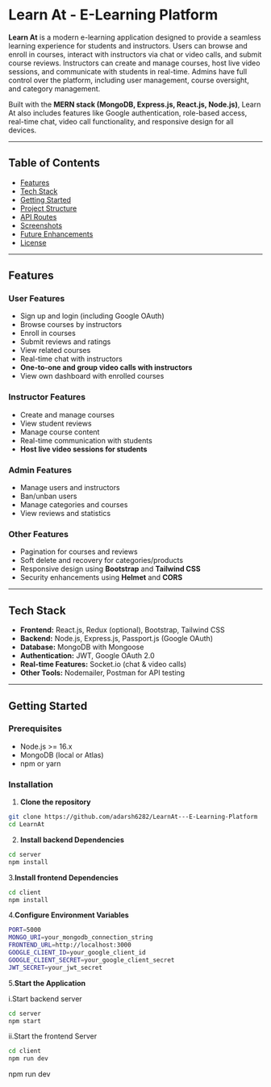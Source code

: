 # Learn At - E-Learning Platform

**Learn At** is a modern e-learning application designed to provide a seamless learning experience for students and instructors. Users can browse and enroll in courses, interact with instructors via chat or video calls, and submit course reviews. Instructors can create and manage courses, host live video sessions, and communicate with students in real-time. Admins have full control over the platform, including user management, course oversight, and category management.  

Built with the **MERN stack (MongoDB, Express.js, React.js, Node.js)**, Learn At also includes features like Google authentication, role-based access, real-time chat, video call functionality, and responsive design for all devices.

---

## Table of Contents

- [Features](#features)
- [Tech Stack](#tech-stack)
- [Getting Started](#getting-started)
- [Project Structure](#project-structure)
- [API Routes](#api-routes)
- [Screenshots](#screenshots)
- [Future Enhancements](#future-enhancements)
- [License](#license)

---

## Features

### User Features
- Sign up and login (including Google OAuth)
- Browse courses by instructors
- Enroll in courses
- Submit reviews and ratings
- View related courses
- Real-time chat with instructors
- **One-to-one and group video calls with instructors**
- View own dashboard with enrolled courses

### Instructor Features
- Create and manage courses
- View student reviews
- Manage course content
- Real-time communication with students
- **Host live video sessions for students**

### Admin Features
- Manage users and instructors
- Ban/unban users
- Manage categories and courses
- View reviews and statistics

### Other Features
- Pagination for courses and reviews
- Soft delete and recovery for categories/products
- Responsive design using **Bootstrap** and **Tailwind CSS**
- Security enhancements using **Helmet** and **CORS**

---

## Tech Stack

- **Frontend:** React.js, Redux (optional), Bootstrap, Tailwind CSS
- **Backend:** Node.js, Express.js, Passport.js (Google OAuth)
- **Database:** MongoDB with Mongoose
- **Authentication:** JWT, Google OAuth 2.0
- **Real-time Features:** Socket.io (chat & video calls)
- **Other Tools:** Nodemailer, Postman for API testing

---

## Getting Started

### Prerequisites
- Node.js >= 16.x
- MongoDB (local or Atlas)
- npm or yarn

### Installation

1. **Clone the repository**

```bash
git clone https://github.com/adarsh6282/LearnAt---E-Learning-Platform
cd LearnAt
```


2. **Install backend Dependencies**

```bash
cd server
npm install
```


3.**Install frontend Dependencies**

```bash
cd client
npm install
```


4.**Configure Environment Variables**

```bash
PORT=5000
MONGO_URI=your_mongodb_connection_string
FRONTEND_URL=http://localhost:3000
GOOGLE_CLIENT_ID=your_google_client_id
GOOGLE_CLIENT_SECRET=your_google_client_secret
JWT_SECRET=your_jwt_secret
```


5.**Start the Application**

i.Start backend server
```bash
cd server
npm start
```

ii.Start the frontend Server
```bash
cd client
npm run dev
```

npm run dev
```
